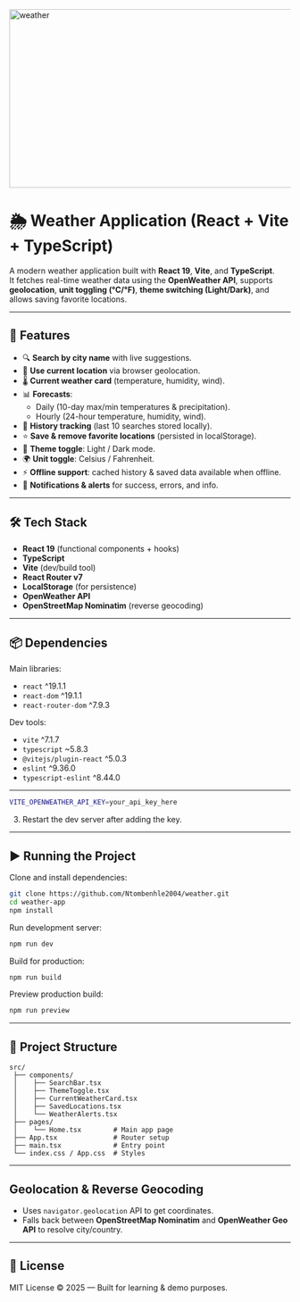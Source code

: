 <img src="https://socialify.git.ci/Ntombenhle2004/weather/image?language=1&owner=1&name=1&stargazers=1&theme=Light" alt="weather" width="640" height="320" />

# 🌦️ Weather Application (React + Vite + TypeScript)

A modern weather application built with **React 19**, **Vite**, and **TypeScript**.  
It fetches real-time weather data using the **OpenWeather API**, supports **geolocation**, **unit toggling (°C/°F)**, **theme switching (Light/Dark)**, and allows saving favorite locations.  

---

## 🚀 Features

- 🔍 **Search by city name** with live suggestions.
- 📍 **Use current location** via browser geolocation.
- 🌡️ **Current weather card** (temperature, humidity, wind).
- 📊 **Forecasts**:
  - Daily (10-day max/min temperatures & precipitation).
  - Hourly (24-hour temperature, humidity, wind).
- 💾 **History tracking** (last 10 searches stored locally).
- ⭐ **Save & remove favorite locations** (persisted in localStorage).
- 🎨 **Theme toggle**: Light / Dark mode.
- 🌍 **Unit toggle**: Celsius / Fahrenheit.
- ⚡ **Offline support**: cached history & saved data available when offline.
- 🔔 **Notifications & alerts** for success, errors, and info.

---

## 🛠️ Tech Stack

- **React 19** (functional components + hooks)
- **TypeScript**
- **Vite** (dev/build tool)
- **React Router v7**
- **LocalStorage** (for persistence)
- **OpenWeather API**
- **OpenStreetMap Nominatim** (reverse geocoding)

---

## 📦 Dependencies

Main libraries:

- `react` ^19.1.1
- `react-dom` ^19.1.1
- `react-router-dom` ^7.9.3

Dev tools:

- `vite` ^7.1.7
- `typescript` ~5.8.3
- `@vitejs/plugin-react` ^5.0.3
- `eslint` ^9.36.0
- `typescript-eslint` ^8.44.0

---

<!-- ## 🔑 API Key Setup

This project requires an **OpenWeather API key**.  

1. Go to [OpenWeather](https://openweathermap.org/api) and sign up.
2. Create a `.env` file in the project root: -->

   ```bash
   VITE_OPENWEATHER_API_KEY=your_api_key_here
   ```

3. Restart the dev server after adding the key.

---

## ▶️ Running the Project

Clone and install dependencies:

```bash
git clone https://github.com/Ntombenhle2004/weather.git
cd weather-app
npm install
```

Run development server:

```bash
npm run dev
```

Build for production:

```bash
npm run build
```

Preview production build:

```bash
npm run preview
```

---

## 📂 Project Structure

```
src/
 ├── components/
 │    ├── SearchBar.tsx
 │    ├── ThemeToggle.tsx
 │    ├── CurrentWeatherCard.tsx
 │    ├── SavedLocations.tsx
 │    └── WeatherAlerts.tsx
 ├── pages/
 │    └── Home.tsx        # Main app page
 ├── App.tsx              # Router setup
 ├── main.tsx             # Entry point
 └── index.css / App.css  # Styles
```

---

## Geolocation & Reverse Geocoding

- Uses `navigator.geolocation` API to get coordinates.
- Falls back between **OpenStreetMap Nominatim** and **OpenWeather Geo API** to resolve city/country.

---



## 📝 License

MIT License © 2025 — Built for learning & demo purposes.

